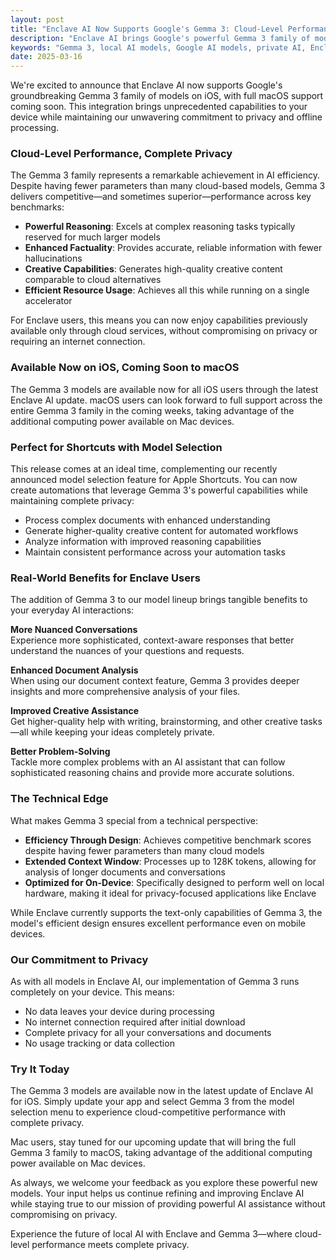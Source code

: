 ```yaml
---
layout: post
title: "Enclave AI Now Supports Google's Gemma 3: Cloud-Level Performance on Your Device"
description: "Enclave AI brings Google's powerful Gemma 3 family of models to your iOS devices, with macOS support coming soon, offering cloud-competitive performance with complete privacy."
keywords: "Gemma 3, local AI models, Google AI models, private AI, Enclave AI, efficient language models, on-device AI, Gemma 3 performance, offline AI, privacy-focused AI"
date: 2025-03-16
---
```


We're excited to announce that Enclave AI now supports Google's groundbreaking Gemma 3 family of models on iOS, with full macOS support coming soon. This integration brings unprecedented capabilities to your device while maintaining our unwavering commitment to privacy and offline processing.

### Cloud-Level Performance, Complete Privacy

The Gemma 3 family represents a remarkable achievement in AI efficiency. Despite having fewer parameters than many cloud-based models, Gemma 3 delivers competitive—and sometimes superior—performance across key benchmarks:

- **Powerful Reasoning**: Excels at complex reasoning tasks typically reserved for much larger models
- **Enhanced Factuality**: Provides accurate, reliable information with fewer hallucinations
- **Creative Capabilities**: Generates high-quality creative content comparable to cloud alternatives
- **Efficient Resource Usage**: Achieves all this while running on a single accelerator

For Enclave users, this means you can now enjoy capabilities previously available only through cloud services, without compromising on privacy or requiring an internet connection.

### Available Now on iOS, Coming Soon to macOS

The Gemma 3 models are available now for all iOS users through the latest Enclave AI update. macOS users can look forward to full support across the entire Gemma 3 family in the coming weeks, taking advantage of the additional computing power available on Mac devices.

### Perfect for Shortcuts with Model Selection

This release comes at an ideal time, complementing our recently announced model selection feature for Apple Shortcuts. You can now create automations that leverage Gemma 3's powerful capabilities while maintaining complete privacy:

- Process complex documents with enhanced understanding
- Generate higher-quality creative content for automated workflows
- Analyze information with improved reasoning capabilities
- Maintain consistent performance across your automation tasks

### Real-World Benefits for Enclave Users

The addition of Gemma 3 to our model lineup brings tangible benefits to your everyday AI interactions:

**More Nuanced Conversations**  
Experience more sophisticated, context-aware responses that better understand the nuances of your questions and requests.

**Enhanced Document Analysis**  
When using our document context feature, Gemma 3 provides deeper insights and more comprehensive analysis of your files.

**Improved Creative Assistance**  
Get higher-quality help with writing, brainstorming, and other creative tasks—all while keeping your ideas completely private.

**Better Problem-Solving**  
Tackle more complex problems with an AI assistant that can follow sophisticated reasoning chains and provide more accurate solutions.

### The Technical Edge

What makes Gemma 3 special from a technical perspective:

- **Efficiency Through Design**: Achieves competitive benchmark scores despite having fewer parameters than many cloud models
- **Extended Context Window**: Processes up to 128K tokens, allowing for analysis of longer documents and conversations
- **Optimized for On-Device**: Specifically designed to perform well on local hardware, making it ideal for privacy-focused applications like Enclave

While Enclave currently supports the text-only capabilities of Gemma 3, the model's efficient design ensures excellent performance even on mobile devices.

### Our Commitment to Privacy

As with all models in Enclave AI, our implementation of Gemma 3 runs completely on your device. This means:

- No data leaves your device during processing
- No internet connection required after initial download
- Complete privacy for all your conversations and documents
- No usage tracking or data collection

### Try It Today

The Gemma 3 models are available now in the latest update of Enclave AI for iOS. Simply update your app and select Gemma 3 from the model selection menu to experience cloud-competitive performance with complete privacy.

Mac users, stay tuned for our upcoming update that will bring the full Gemma 3 family to macOS, taking advantage of the additional computing power available on Mac devices.

As always, we welcome your feedback as you explore these powerful new models. Your input helps us continue refining and improving Enclave AI while staying true to our mission of providing powerful AI assistance without compromising on privacy.

Experience the future of local AI with Enclave and Gemma 3—where cloud-level performance meets complete privacy. 